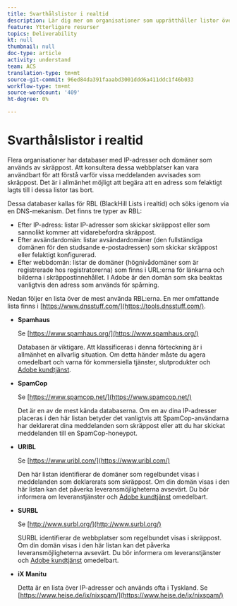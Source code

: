 ```yaml
---
title: Svarthålslistor i realtid
description: Lär dig mer om organisationer som upprätthåller listor över IP-adresser och domäner som kan komma att användas av skräppost.
feature: Ytterligare resurser
topics: Deliverability
kt: null
thumbnail: null
doc-type: article
activity: understand
team: ACS
translation-type: tm+mt
source-git-commit: 96ed84da391faaabd3001ddd6a411ddc1f46b033
workflow-type: tm+mt
source-wordcount: '409'
ht-degree: 0%

---
```



# Svarthålslistor i realtid

Flera organisationer har databaser med IP-adresser och domäner som används av skräppost. Att konsultera dessa webbplatser kan vara användbart för att förstå varför vissa meddelanden avvisades som skräppost. Det är i allmänhet möjligt att begära att en adress som felaktigt lagts till i dessa listor tas bort.

Dessa databaser kallas för RBL (BlackHill Lists i realtid) och söks igenom via en DNS-mekanism. Det finns tre typer av RBL:

* Efter IP-adress: listar IP-adresser som skickar skräppost eller som sannolikt kommer att vidarebefordra skräppost.
* Efter avsändardomän: listar avsändardomäner (den fullständiga domänen för den studsande e-postadressen) som skickar skräppost eller felaktigt konfigurerad.
* Efter webbdomän: listar de domäner (högnivådomäner som är registrerade hos registratorerna) som finns i URL:erna för länkarna och bilderna i skräppostinnehållet. I Adobe är den domän som ska beaktas vanligtvis den adress som används för spårning.

Nedan följer en lista över de mest använda RBL:erna. En mer omfattande lista finns i [https://www.dnsstuff.com/](https://tools.dnsstuff.com/).

* **Spamhaus**

   Se [https://www.spamhaus.org/](https://www.spamhaus.org/)

   Databasen är viktigare. Att klassificeras i denna förteckning är i allmänhet en allvarlig situation. Om detta händer måste du agera omedelbart och varna för kommersiella tjänster, slutprodukter och [Adobe kundtjänst](https://helpx.adobe.com/enterprise/admin-guide.html/enterprise/using/support-for-experience-cloud.ug.html).

* **SpamCop**

   Se [https://www.spamcop.net/](https://www.spamcop.net/)

   Det är en av de mest kända databaserna. Om en av dina IP-adresser placeras i den här listan betyder det vanligtvis att SpamCop-användarna har deklarerat dina meddelanden som skräppost eller att du har skickat meddelanden till en SpamCop-honeypot.

* **URIBL**

   Se [https://www.uribl.com/](https://www.uribl.com/)

   Den här listan identifierar de domäner som regelbundet visas i meddelanden som deklarerats som skräppost. Om din domän visas i den här listan kan det påverka leveransmöjligheterna avsevärt. Du bör informera om leveranstjänster och [Adobe kundtjänst](https://helpx.adobe.com/enterprise/admin-guide.html/enterprise/using/support-for-experience-cloud.ug.html) omedelbart.

* **SURBL**

   Se [http://www.surbl.org/](http://www.surbl.org/)

   SURBL identifierar de webbplatser som regelbundet visas i skräppost. Om din domän visas i den här listan kan det påverka leveransmöjligheterna avsevärt. Du bör informera om leveranstjänster och [Adobe kundtjänst](https://helpx.adobe.com/enterprise/admin-guide.html/enterprise/using/support-for-experience-cloud.ug.html) omedelbart.

* **iX Manitu**

   Detta är en lista över IP-adresser och används ofta i Tyskland. Se [https://www.heise.de/ix/nixspam/](https://www.heise.de/ix/nixspam/)

<!--* SORBS

  [https://www.nl.sorbs.net](https://www.nl.sorbs.net) compiles a list of IP addresses that are reputed to be dynamic IP address (i.e. attributed temporarily to ISP subscribers) or "open relay" addresses. Certain domains check whether the IP address of a sender is not listed on this site before accepting email. Checking the IP addresses on this site can prove useful.-->
